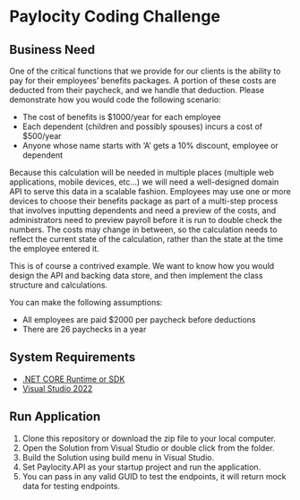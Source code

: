 # Paylocity Coding Challenge

## Business Need
One of the critical functions that we provide for our clients is the ability to pay for their employees’
benefits packages. A portion of these costs are deducted from their paycheck, and we handle that
deduction. Please demonstrate how you would code the following scenario:

* The cost of benefits is $1000/year for each employee
* Each dependent (children and possibly spouses) incurs a cost of $500/year
* Anyone whose name starts with ‘A’ gets a 10% discount, employee or dependent

Because this calculation will be needed in multiple places (multiple web applications, mobile devices,
etc...) we will need a well-designed domain API to serve this data in a scalable fashion. Employees may
use one or more devices to choose their benefits package as part of a multi-step process that involves
inputting dependents and need a preview of the costs, and administrators need to preview payroll
before it is run to double check the numbers. The costs may change in between, so the calculation
needs to reflect the current state of the calculation, rather than the state at the time the employee
entered it.

This is of course a contrived example. We want to know how you would design the API and backing data
store, and then implement the class structure and calculations.

You can make the following assumptions:
* All employees are paid $2000 per paycheck before deductions
* There are 26 paychecks in a year

## System Requirements ##
* [.NET CORE Runtime or SDK](https://dotnet.microsoft.com/download/dotnet/6.0)
* [Visual Studio 2022](https://visualstudio.microsoft.com/vs/whatsnew/)

## Run Application ##
1. Clone this repository or download the zip file to your local computer.
2. Open the Solution from Visual Studio or double click from the folder.
3. Build the Solution using build menu in Visual Studio.
4. Set Paylocity.API as your startup project and run the application.
5. You can pass in any valid GUID to test the endpoints, it will return mock data for testing endpoints.
